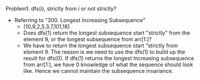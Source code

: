 Problem1: dfs(i), strictly from i or not strictly?

- Referring to "300. Longest Increasing Subsequence"
  - [10,9,2,5,3,7,101,18]
  - Does dfs(1) return the longest subsequence start "strictly" from the element 9, or the longest subsequence from arr[1:]?
  - We have to return the longest subsequence start "strictly from element 9. The reason is we need to use the dfs(1) to build up the result for dfs(0). If dfs(1) returns the longest Increasing subsequence from arr[1:], we have 0 knowledge of what the sequence should look like. Hence we cannot maintain the subsequence invariance.
